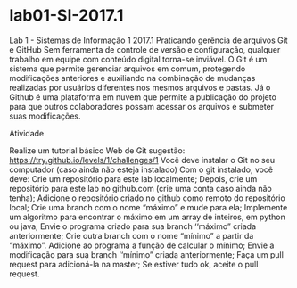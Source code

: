 # lab01-SI-2017.1

Lab 1 - Sistemas de Informação 1 2017.1
Praticando gerência de arquivos Git e GitHub
Sem ferramenta de controle de versão e configuração, qualquer trabalho em equipe com conteúdo digital torna-se inviável. O Git é um sistema que permite gerenciar arquivos em comum, protegendo modificações anteriores e auxiliando na combinação de mudanças realizadas por usuários diferentes nos mesmos arquivos e pastas. Já o Github é uma plataforma em nuvem que permite a publicação do projeto para que outros colaboradores possam acessar os arquivos e submeter suas modificações.

Atividade

Realize um tutorial básico Web de Git
sugestão: https://try.github.io/levels/1/challenges/1
Você deve instalar o Git no seu computador (caso ainda não esteja instalado)
Com o git instalado, você deve:
Crie um repositório para este lab localmente;
Depois, crie um repositório para este lab no github.com (crie uma conta caso ainda não tenha);
Adicione o repositório criado no github como remoto do repositório local;
Crie uma branch com o nome “máximo” e mude para ela;
Implemente um algoritmo para encontrar o máximo em um array de inteiros, em python ou java;
Envie o programa criado para sua branch ‘‘máximo” criada anteriormente;
Crie outra branch com o nome “mínimo” a partir da “máximo”.
Adicione ao programa a função de calcular o mínimo;
Envie a modificação para sua branch ‘‘mínimo” criada anteriormente;
Faça um pull request para adicioná-la na master;
Se estiver tudo ok, aceite o pull request.
